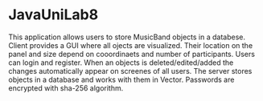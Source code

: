 # JavaUniLab8
This application allows users to store MusicBand objects in a databese. Client provides a GUI where all ojects are visualized. Their location on the panel and size depend on cooordinaets and number of participants. Users can login and register. When an objects is deleted/edited/added the changes automatically appear on screenes of all users.
The server stores objects in a database and works with them in Vector. Passwords are encrypted with sha-256 algorithm.
